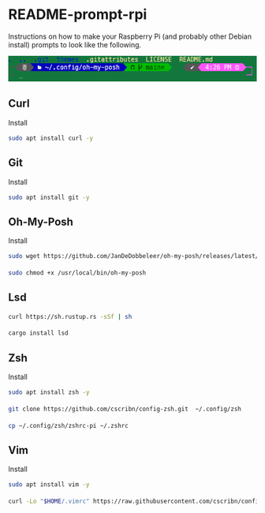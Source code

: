 # README-prompt-rpi

Instructions on how to make your Raspberry Pi (and probably other Debian install) prompts to look like the following.

![prompt](./images/prompt.png)

## Curl

Install

```bash
sudo apt install curl -y
```

## Git

Install

```bash
sudo apt install git -y
```

## Oh-My-Posh

Install

```bash
sudo wget https://github.com/JanDeDobbeleer/oh-my-posh/releases/latest/download/posh-linux-arm -O /usr/local/bin/oh-my-posh

sudo chmod +x /usr/local/bin/oh-my-posh
```

## Lsd

```bash
curl https://sh.rustup.rs -sSf | sh

cargo install lsd
```

## Zsh

Install

```bash
sudo apt install zsh -y

git clone https://github.com/cscribn/config-zsh.git  ~/.config/zsh

cp ~/.config/zsh/zshrc-pi ~/.zshrc
```

## Vim

Install

```bash
sudo apt install vim -y

curl -Lo "$HOME/.vimrc" https://raw.githubusercontent.com/cscribn/config-misc/main/vim/vimrc
```
